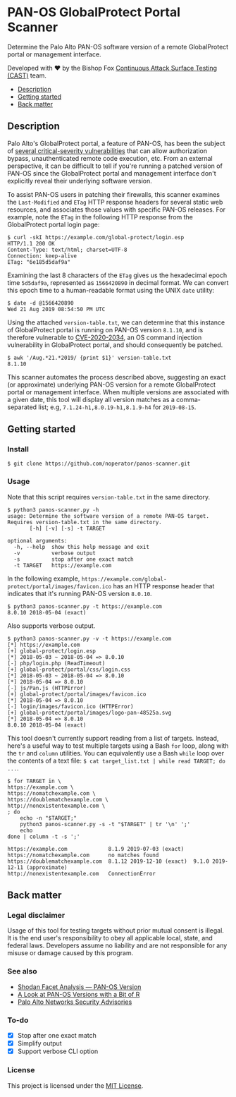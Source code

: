 # PAN-OS GlobalProtect Portal Scanner

Determine the Palo Alto PAN-OS software version of a remote GlobalProtect portal or management interface.

Developed with ❤️ by the Bishop Fox [Continuous Attack Surface Testing (CAST)](https://www.bishopfox.com/continuous-attack-surface-testing/how-cast-works/) team.

- [Description](#description)
- [Getting started](#getting-started)
- [Back matter](#back-matter)

## Description

Palo Alto's GlobalProtect portal, a feature of PAN-OS, has been the subject of 
[several critical-severity vulnerabilities](https://security.paloaltonetworks.com/?severity=CRITICAL&product=PAN-OS&sort=-date) that can allow authorization bypass, unauthenticated remote code execution, etc. From an external perspective, it can be difficult to tell if you're running a patched version of PAN-OS since the GlobalProtect portal and management interface don't explicitly reveal their underlying software version.

To assist PAN-OS users in patching their firewalls, this scanner examines the `Last-Modified` and `ETag` HTTP response headers for several static web resources, and associates those values with specific PAN-OS releases. For example, note the `ETag` in the following HTTP response from the GlobalProtect portal login page:

```
$ curl -skI https://example.com/global-protect/login.esp
HTTP/1.1 200 OK
Content-Type: text/html; charset=UTF-8
Connection: keep-alive
ETag: "6e185d5daf9a"
```

Examining the last 8 characters of the `ETag` gives us the hexadecimal epoch time `5d5daf9a`, represented as `1566420890` in decimal format. We can convert this epoch time to a human-readable format using the UNIX `date` utility:

```
$ date -d @1566420890
Wed 21 Aug 2019 08:54:50 PM UTC
```

Using the attached `version-table.txt`, we can determine that this instance of GlobalProtect portal is running on PAN-OS version `8.1.10`, and is therefore vulnerable to 
[CVE-2020-2034](https://security.paloaltonetworks.com/CVE-2020-2034), an OS command injection vulnerability in GlobalProtect portal, and should consequently be patched.

```
$ awk '/Aug.*21.*2019/ {print $1}' version-table.txt 
8.1.10
```

This scanner automates the process described above, suggesting an exact (or approximate) underlying PAN-OS version for a remote GlobalProtect portal or management interface. When multiple versions are associated with a given date, this tool will display all version matches as a comma-separated list; e.g, `7.1.24-h1,8.0.19-h1,8.1.9-h4` for `2019-08-15`.

## Getting started

### Install

```
$ git clone https://github.com/noperator/panos-scanner.git
```

### Usage

Note that this script requires `version-table.txt` in the same directory.

```
$ python3 panos-scanner.py -h
usage: Determine the software version of a remote PAN-OS target. Requires version-table.txt in the same directory.
       [-h] [-v] [-s] -t TARGET

optional arguments:
  -h, --help  show this help message and exit
  -v          verbose output
  -s          stop after one exact match
  -t TARGET   https://example.com
```

In the following example, `https://example.com/global-protect/portal/images/favicon.ico` has an HTTP response header that indicates that it's running PAN-OS version `8.0.10`.

```
$ python3 panos-scanner.py -t https://example.com
8.0.10 2018-05-04 (exact)
```

Also supports verbose output.

```
$ python3 panos-scanner.py -v -t https://example.com
[*] https://example.com
[+] global-protect/login.esp
[*] 2018-05-03 ~ 2018-05-04 => 8.0.10
[-] php/login.php (ReadTimeout)
[+] global-protect/portal/css/login.css
[*] 2018-05-03 ~ 2018-05-04 => 8.0.10
[*] 2018-05-04 => 8.0.10
[-] js/Pan.js (HTTPError)
[+] global-protect/portal/images/favicon.ico
[*] 2018-05-04 => 8.0.10
[-] login/images/favicon.ico (HTTPError)
[+] global-protect/portal/images/logo-pan-48525a.svg
[*] 2018-05-04 => 8.0.10
8.0.10 2018-05-04 (exact)
```

This tool doesn't currently support reading from a list of targets. Instead, here's a useful way to test multiple targets using a Bash `for` loop, along with the `tr` and `column` utilities. You can equivalently use a Bash `while` loop over the contents of a text file: `$ cat target_list.txt | while read TARGET; do ...`.

```
$ for TARGET in \
https://example.com \
https://nomatchexample.com \
https://doublematchexample.com \
http://nonexistentexample.com \
; do
    echo -n "$TARGET;"
    python3 panos-scanner.py -s -t "$TARGET" | tr '\n' ';'
    echo
done | column -t -s ';'

https://example.com             8.1.9 2019-07-03 (exact)
https://nomatchexample.com      no matches found
https://doublematchexample.com  8.1.12 2019-12-10 (exact)  9.1.0 2019-12-11 (approximate)
http://nonexistentexample.com   ConnectionError
```

## Back matter

### Legal disclaimer

Usage of this tool for testing targets without prior mutual consent is illegal. It is the end user's responsibility to obey all applicable local, state, and federal laws. Developers assume no liability and are not responsible for any misuse or damage caused by this program.

### See also

- [Shodan Facet Analysis — PAN-OS Version](https://beta.shodan.io/search/facet?query=http.html%3A%22Global+Protect%22&facet=os)
- [A Look at PAN-OS Versions with a Bit of R](https://rud.is/b/2020/07/10/a-look-at-pan-os-versions-with-a-bit-of-r/)
- [Palo Alto Networks Security Advisories](https://security.paloaltonetworks.com/)

### To-do

- [x] Stop after one exact match
- [x] Simplify output
- [x] Support verbose CLI option

### License

This project is licensed under the [MIT License](LICENSE.md).
